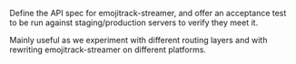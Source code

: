 Define the API spec for emojitrack-streamer, and offer an acceptance test to
be run against staging/production servers to verify they meet it.

Mainly useful as we experiment with different routing layers and with rewriting
emojitrack-streamer on different platforms.
